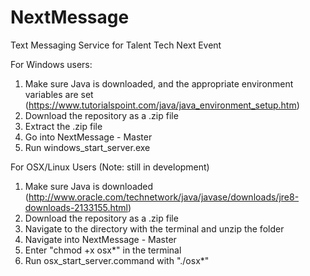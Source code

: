 # NextMessage
Text Messaging Service for Talent Tech Next Event

For Windows users:

1. Make sure Java is downloaded, and the appropriate environment variables are set (https://www.tutorialspoint.com/java/java_environment_setup.htm)
2. Download the repository as a .zip file
3. Extract the .zip file
4. Go into NextMessage - Master
5. Run windows_start_server.exe

For OSX/Linux Users (Note: still in development)
1. Make sure Java is downloaded
(http://www.oracle.com/technetwork/java/javase/downloads/jre8-downloads-2133155.html)
2. Download the repository as a .zip file
3. Navigate to the directory with the terminal and unzip the folder
3. Navigate into NextMessage - Master
4. Enter "chmod +x osx*" in the terminal
4. Run osx_start_server.command with "./osx*"
